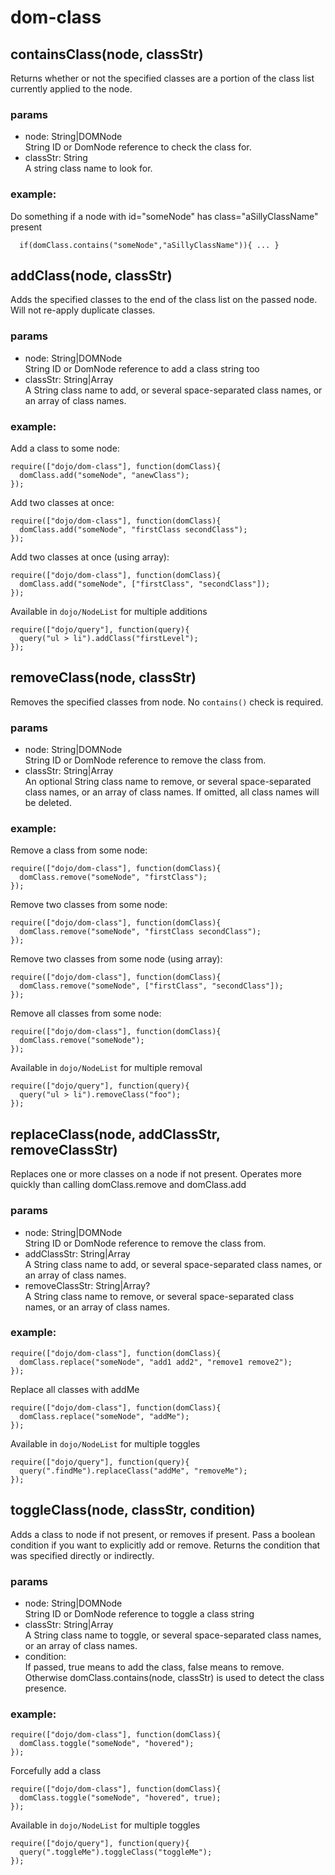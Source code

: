 # dom-class

## containsClass(node, classStr)
  Returns whether or not the specified classes are a portion of the class list currently applied to the node.
### params
* node: String|DOMNode  
  String ID or DomNode reference to check the class for.
* classStr: String  
  A string class name to look for. 
  
### example:
  Do something if a node with id="someNode" has class="aSillyClassName" present
```
  if(domClass.contains("someNode","aSillyClassName")){ ... }
```
## addClass(node, classStr)
  Adds the specified classes to the end of the class list on the passed node. Will not re-apply duplicate classes.
### params
* node: String|DOMNode  
  String ID or DomNode reference to add a class string too
* classStr: String|Array  
  A String class name to add, or several space-separated class names, or an array of class names.
  
### example:

Add a class to some node:
  ```
  require(["dojo/dom-class"], function(domClass){
    domClass.add("someNode", "anewClass");
  });
  ```
Add two classes at once:
```
require(["dojo/dom-class"], function(domClass){
  domClass.add("someNode", "firstClass secondClass");
});
```
Add two classes at once (using array):
```
require(["dojo/dom-class"], function(domClass){
  domClass.add("someNode", ["firstClass", "secondClass"]);
});
```
Available in `dojo/NodeList` for multiple additions
```
require(["dojo/query"], function(query){
  query("ul > li").addClass("firstLevel");
});
```

## removeClass(node, classStr)

Removes the specified classes from node. No `contains()` check is required.
### params
* node: String|DOMNode  
  String ID or DomNode reference to remove the class from.
* classStr: String|Array  
  An optional String class name to remove, or several space-separated class names, or an array of class names. If omitted, all class names will be deleted.
  
### example:

Remove a class from some node:
```
require(["dojo/dom-class"], function(domClass){
  domClass.remove("someNode", "firstClass");
});
```
Remove two classes from some node:
```
require(["dojo/dom-class"], function(domClass){
  domClass.remove("someNode", "firstClass secondClass");
});
```  
Remove two classes from some node (using array):
```
require(["dojo/dom-class"], function(domClass){
  domClass.remove("someNode", ["firstClass", "secondClass"]);
});
```  
Remove all classes from some node:
```
require(["dojo/dom-class"], function(domClass){
  domClass.remove("someNode");
});
```
Available in `dojo/NodeList` for multiple removal
```
require(["dojo/query"], function(query){
  query("ul > li").removeClass("foo");
});
```

## replaceClass(node, addClassStr, removeClassStr)
Replaces one or more classes on a node if not present. Operates more quickly than calling domClass.remove and domClass.add
### params
* node: String|DOMNode  
  String ID or DomNode reference to remove the class from.
* addClassStr: String|Array  
  A String class name to add, or several space-separated class names, or an array of class names.
* removeClassStr: String|Array?  
  A String class name to remove, or several space-separated class names, or an array of class names.
### example:
```
require(["dojo/dom-class"], function(domClass){
  domClass.replace("someNode", "add1 add2", "remove1 remove2");
});
```
Replace all classes with addMe
```
require(["dojo/dom-class"], function(domClass){
  domClass.replace("someNode", "addMe");
});
```
Available in `dojo/NodeList` for multiple toggles 
```
require(["dojo/query"], function(query){
  query(".findMe").replaceClass("addMe", "removeMe");
});
```
## toggleClass(node, classStr, condition)

Adds a class to node if not present, or removes if present. Pass a boolean condition if you want to explicitly add or remove. Returns the condition that was specified directly or indirectly.
### params
* node: String|DOMNode  
  String ID or DomNode reference to toggle a class string
* classStr: String|Array  
  A String class name to toggle, or several space-separated class names, or an array of class names.
* condition:  
  If passed, true means to add the class, false means to remove. Otherwise domClass.contains(node, classStr) is used to detect the class presence.

### example:
```
require(["dojo/dom-class"], function(domClass){
  domClass.toggle("someNode", "hovered");
});
```
Forcefully add a class
```
require(["dojo/dom-class"], function(domClass){
  domClass.toggle("someNode", "hovered", true);
});
```
Available in `dojo/NodeList` for multiple toggles
```
require(["dojo/query"], function(query){
  query(".toggleMe").toggleClass("toggleMe");
});
```